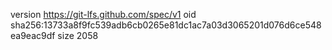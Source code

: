 version https://git-lfs.github.com/spec/v1
oid sha256:13733a8f9fc539adb6cb0265e81dc1ac7a03d3065201d076d6ce548ea9eac9df
size 2058
